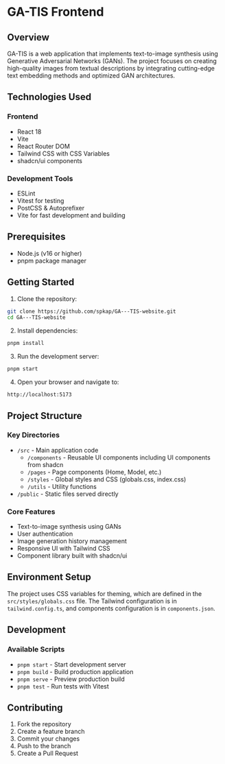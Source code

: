 # GA-TIS Frontend

## Overview

GA-TIS is a web application that implements text-to-image synthesis using Generative Adversarial Networks (GANs). The project focuses on creating high-quality images from textual descriptions by integrating cutting-edge text embedding methods and optimized GAN architectures.

## Technologies Used

### Frontend

- React 18
- Vite
- React Router DOM
- Tailwind CSS with CSS Variables
- shadcn/ui components

### Development Tools

- ESLint
- Vitest for testing
- PostCSS & Autoprefixer
- Vite for fast development and building

## Prerequisites

- Node.js (v16 or higher)
- pnpm package manager

## Getting Started

1. Clone the repository:

```bash
git clone https://github.com/spkap/GA---TIS-website.git
cd GA---TIS-website
```

2. Install dependencies:

```bash
pnpm install
```

3. Run the development server:

```bash
pnpm start
```

4. Open your browser and navigate to:

```
http://localhost:5173
```

## Project Structure

### Key Directories

- `/src` - Main application code
  - `/components` - Reusable UI components including UI components from shadcn
  - `/pages` - Page components (Home, Model, etc.)
  - `/styles` - Global styles and CSS (globals.css, index.css)
  - `/utils` - Utility functions
- `/public` - Static files served directly

### Core Features

- Text-to-image synthesis using GANs
- User authentication
- Image generation history management
- Responsive UI with Tailwind CSS
- Component library built with shadcn/ui

## Environment Setup

The project uses CSS variables for theming, which are defined in the `src/styles/globals.css` file. The Tailwind configuration is in `tailwind.config.ts`, and components configuration is in `components.json`.

## Development

### Available Scripts

- `pnpm start` - Start development server
- `pnpm build` - Build production application
- `pnpm serve` - Preview production build
- `pnpm test` - Run tests with Vitest

## Contributing

1. Fork the repository
2. Create a feature branch
3. Commit your changes
4. Push to the branch
5. Create a Pull Request
